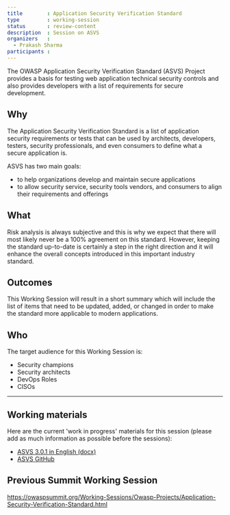 ```yaml
---
title        : Application Security Verification Standard
type         : working-session
status       : review-content
description  : Session on ASVS
organizers   : 
  - Prakash Sharma
participants :
---
```


The OWASP Application Security Verification Standard (ASVS) Project provides a basis for testing web application technical security controls and also provides developers with a list of requirements for secure development.

## Why

The Application Security Verification Standard is a list of application security requirements
or tests that can be used by architects, developers, testers, security professionals, and even
consumers to define what a secure application is.

ASVS has two main goals:
- to help organizations develop and maintain secure applications
- to allow security service, security tools vendors, and consumers to align their requirements and offerings

## What

Risk analysis is always subjective and this is why we expect that there will most likely never be a 100% agreement on this standard. However, keeping the standard up-to-date is certainly a step in the right direction and it will enhance the overall concepts introduced in this important industry standard.

## Outcomes

This Working Session will result in a short summary which will include the list of items that need to be updated, added, or changed in order to make the standard more applicable to modern applications.

## Who

The target audience for this Working Session is:
- Security champions
- Security architects
- DevOps Roles
- CISOs

---

## Working materials

Here are the current 'work in progress' materials for this session (please add as much information as possible before the sessions):
- <a href="https://www.owasp.org/images/f/f0/OWASP_Application_Security_Verification_Standard_3.0.1.docx">ASVS 3.0.1 in English (docx)</a>
- <a href="https://github.com/OWASP/ASVS">ASVS GitHub</a>


## Previous Summit Working Session

https://owaspsummit.org/Working-Sessions/Owasp-Projects/Application-Security-Verification-Standard.html
